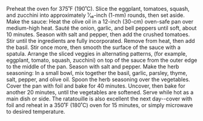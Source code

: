 Preheat the oven for 375˚F (190˚C).
Slice the eggplant, tomatoes, squash, and zucchini into approximately ¹⁄₁₆-inch (1-mm) rounds, then set aside.
Make the sauce: Heat the olive oil in a 12-inch (30-cm) oven-safe pan over medium-high heat. Sauté the onion, garlic, and bell peppers until soft, about 10 minutes. Season with salt and pepper, then add the crushed tomatoes. Stir until the ingredients are fully incorporated. Remove from heat, then add the basil. Stir once more, then smooth the surface of the sauce with a spatula.
Arrange the sliced veggies in alternating patterns, (for example, eggplant, tomato, squash, zucchini) on top of the sauce from the outer edge to the middle of the pan. Season with salt and pepper.
Make the herb seasoning: In a small bowl, mix together the basil, garlic, parsley, thyme, salt, pepper, and olive oil. Spoon the herb seasoning over the vegetables.
Cover the pan with foil and bake for 40 minutes. Uncover, then bake for another 20 minutes, until the vegetables are softened.
Serve while hot as a main dish or side. The ratatouille is also excellent the next day--cover with foil and reheat in a 350˚F (180˚C) oven for 15 minutes, or simply microwave to desired temperature.